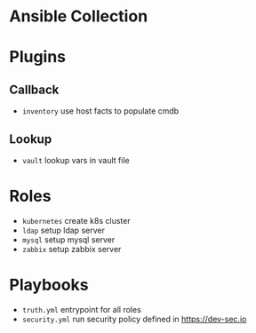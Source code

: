 # Ansible Collection

# Plugins

## Callback

* `inventory` use host facts to populate cmdb

## Lookup

* `vault` lookup vars in vault file

# Roles

* `kubernetes` create k8s cluster
* `ldap` setup ldap server
* `mysql` setup mysql server
* `zabbix` setup zabbix server

# Playbooks

* `truth.yml` entrypoint for all roles
* `security.yml` run security policy defined in https://dev-sec.io

